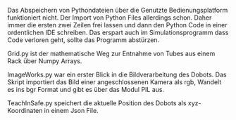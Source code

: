 Das Abspeichern von Pythondateien über die Genutzte Bedienungsplatform funktioniert nicht. Der Import von Python Files allerdings schon. Daher immer die ersten zwei Zeilen frei lassen und dann den Python Code in einer ordentlichen IDE schreiben. Das erspart auch im Simulationsprogramm dass Code verloren geht, sollte das Programm abstürzen.

Grid.py ist der mathematische Weg zur Entnahme von Tubes aus einem Rack über Numpy Arrays.

ImageWorks.py war ein erster Blick in die Bildverarbeitung des Dobots.
Das Skript importiert das Bild einer angeschlossenen Kamera als rgb, Wandelt es ins bgr Format und gibt es über das Modul PIL aus.

TeachInSafe.py speichert die aktuelle Position des Dobots als xyz-Koordinaten in einem Json File.
